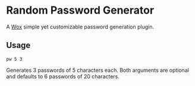 Random Password Generator
=========================

A [Wox](http://www.getwox.com) simple yet customizable password generation plugin.

## Usage
`pw 5 3`

Generates 3 passwords of 5 characters each. Both arguments are optional and defaults to 6 passwords of 20 characters.